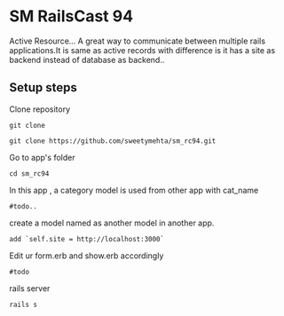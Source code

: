 SM RailsCast 94
===============

Active Resource...
A great way to communicate between multiple rails applications.It is same as active records with difference is it has a site as backend instead of database as backend..

Setup steps
------------

Clone repository

```
git clone 

git clone https://github.com/sweetymehta/sm_rc94.git
```
Go to app's folder
```
cd sm_rc94
```
In this app , a category model is used from other app with cat_name
```
#todo..
```
create a model named as another model in another app.
```
add `self.site = http://localhost:3000`
```
Edit ur form.erb and show.erb accordingly
```
#todo
```
rails server
```
rails s
```

